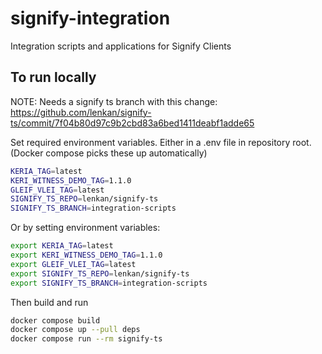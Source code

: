 # signify-integration
Integration scripts and applications for Signify Clients


## To run locally

NOTE: Needs a signify ts branch with this change: https://github.com/lenkan/signify-ts/commit/7f04b80d97c9b2cbd83a6bed1411deabf1adde65

Set required environment variables. Either in a .env file in repository root. (Docker compose picks these up automatically)

```bash
KERIA_TAG=latest
KERI_WITNESS_DEMO_TAG=1.1.0
GLEIF_VLEI_TAG=latest
SIGNIFY_TS_REPO=lenkan/signify-ts
SIGNIFY_TS_BRANCH=integration-scripts
```

Or by setting environment variables:

```bash
export KERIA_TAG=latest
export KERI_WITNESS_DEMO_TAG=1.1.0
export GLEIF_VLEI_TAG=latest
export SIGNIFY_TS_REPO=lenkan/signify-ts
export SIGNIFY_TS_BRANCH=integration-scripts
```

Then build and run

```bash
docker compose build
docker compose up --pull deps
docker compose run --rm signify-ts
```
